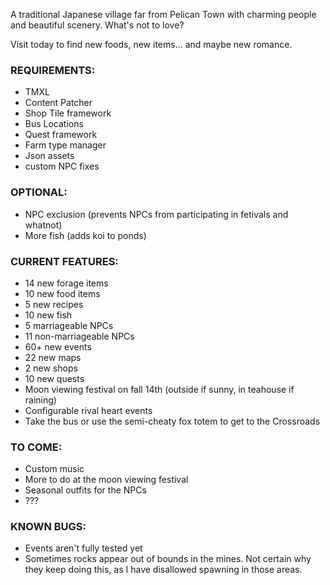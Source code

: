A traditional Japanese village far from Pelican Town with charming people and beautiful scenery. What's not to love?

Visit today to find new foods, new items... and maybe new romance.

### REQUIREMENTS: ###

- TMXL
- Content Patcher
- Shop Tile framework
- Bus Locations
- Quest framework
- Farm type manager
- Json assets
- custom NPC fixes

### OPTIONAL: ###

- NPC exclusion (prevents NPCs from participating in fetivals and whatnot)
- More fish (adds koi to ponds)

### CURRENT FEATURES: ###

- 14 new forage items
- 10 new food items
- 5 new recipes
- 10 new fish
- 5 marriageable NPCs
- 11 non-marriageable NPCs
- 60+ new events
- 22 new maps
- 2 new shops
- 10 new quests
- Moon viewing festival on fall 14th (outside if sunny, in teahouse if raining)
- Configurable rival heart events
- Take the bus or use the semi-cheaty fox totem to get to the Crossroads

### TO COME: ###

- Custom music
- More to do at the moon viewing festival
- Seasonal outfits for the NPCs
- ???

### KNOWN BUGS: ###

- Events aren't fully tested yet
- Sometimes rocks appear out of bounds in the mines. Not certain why they keep doing this, as I have disallowed spawning in those areas.
